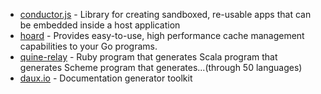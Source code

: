 - [conductor.js](https://github.com/tildeio/conductor.js) - Library for creating sandboxed, re-usable apps that can be embedded inside a host application
- [hoard](https://github.com/stretchr/hoard) - Provides easy-to-use, high performance cache management capabilities to your Go programs.
- [quine-relay](https://github.com/mame/quine-relay) - Ruby program that generates Scala program that generates Scheme program that generates...(through 50 languages)
- [daux.io](https://github.com/justinwalsh/daux.io) - Documentation generator toolkit